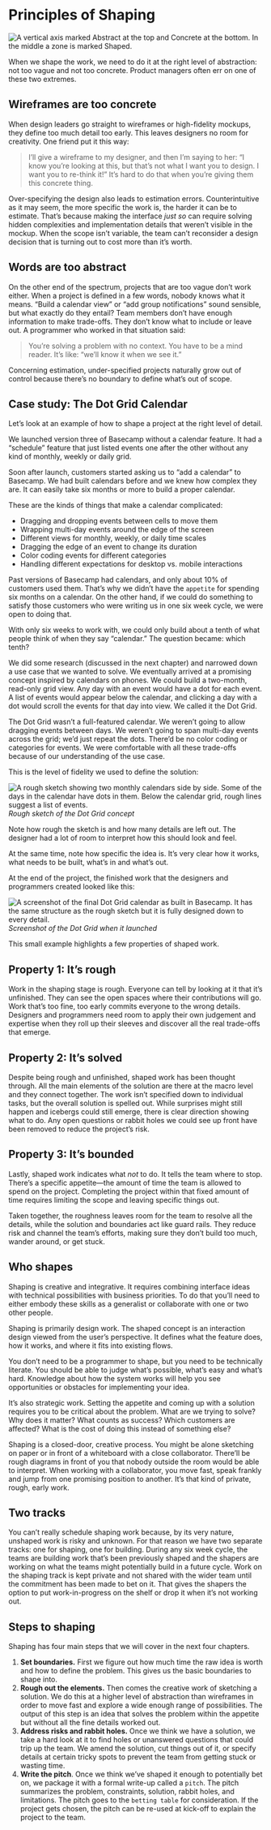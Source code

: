 # Principles of Shaping

![A vertical axis marked Abstract at the top and Concrete at the bottom. In the middle a zone is marked Shaped.](/assets/levels_of_abstraction.jpg)

When we shape the work, we need to do it at the right level of abstraction: not too vague and not too concrete. Product managers often err on one of these two extremes.

## Wireframes are too concrete

When design leaders go straight to wireframes or high-fidelity mockups, they define too much detail too early. This leaves designers no room for creativity. One friend put it this way:

> I’ll give a wireframe to my designer, and then I’m saying to her: “I know you’re looking at this, but that’s not what I want you to design. I want you to re-think it!” It’s hard to do that when you’re giving them this concrete thing.

Over-specifying the design also leads to estimation errors. Counterintuitive as it may seem, the more specific the work is, the harder it can be to estimate. That’s because making the interface _just so_ can require solving hidden complexities and implementation details that weren’t visible in the mockup. When the scope isn’t variable, the team can’t reconsider a design decision that is turning out to cost more than it’s worth.

## Words are too abstract

On the other end of the spectrum, projects that are too vague don’t work either. When a project is defined in a few words, nobody knows what it means. “Build a calendar view” or “add group notifications” sound sensible, but what exactly do they entail? Team members don’t have enough information to make trade-offs. They don’t know what to include or leave out. A programmer who worked in that situation said:

> You’re solving a problem with no context. You have to be a mind reader. It’s like: “we’ll know it when we see it.”

Concerning estimation, under-specified projects naturally grow out of control because there’s no boundary to define what’s out of scope.

## Case study: The Dot Grid Calendar

Let’s look at an example of how to shape a project at the right level of detail.

We launched version three of Basecamp without a calendar feature. It had a “schedule” feature that just listed events one after the other without any kind of monthly, weekly or daily grid.

Soon after launch, customers started asking us to “add a calendar” to Basecamp. We had built calendars before and we knew how complex they are. It can easily take six months or more to build a proper calendar.

These are the kinds of things that make a calendar complicated:

- Dragging and dropping events between cells to move them
- Wrapping multi-day events around the edge of the screen
- Different views for monthly, weekly, or daily time scales
- Dragging the edge of an event to change its duration
- Color coding events for different categories
- Handling different expectations for desktop vs. mobile interactions

Past versions of Basecamp had calendars, and only about 10% of customers used them. That’s why we didn’t have the `appetite` for spending six months on a calendar. On the other hand, if we could do something to satisfy those customers who were writing us in one six week cycle, we were open to doing that.

With only six weeks to work with, we could only build about a tenth of what people think of when they say “calendar.” The question became: which tenth?

We did some research (discussed in the next chapter) and narrowed down a use case that we wanted to solve. We eventually arrived at a promising concept inspired by calendars on phones. We could build a two-month, read-only grid view. Any day with an event would have a dot for each event. A list of events would appear below the calendar, and clicking a day with a dot would scroll the events for that day into view. We called it the Dot Grid.

The Dot Grid wasn’t a full-featured calendar. We weren’t going to allow dragging events between days. We weren’t going to span multi-day events across the grid; we’d just repeat the dots. There’d be no color coding or categories for events. We were comfortable with all these trade-offs because of our understanding of the use case.

This is the level of fidelity we used to define the solution:

![A rough sketch showing two monthly calendars side by side. Some of the days in the calendar have dots in them. Below the calendar grid, rough lines suggest a list of events.](/assets/calendar_sketch.png)
*Rough sketch of the Dot Grid concept*

Note how rough the sketch is and how many details are left out. The designer had a lot of room to interpret how this should look and feel.

At the same time, note how specific the idea is. It’s very clear how it works, what needs to be built, what’s in and what’s out.

At the end of the project, the finished work that the designers and programmers created looked like this:

![A screenshot of the final Dot Grid calendar as built in Basecamp. It has the same structure as the rough sketch but it is fully designed down to every detail.](/assets/calendar_screenshot.png)
*Screenshot of the Dot Grid when it launched*

This small example highlights a few properties of shaped work.

## Property 1: It’s rough

Work in the shaping stage is rough. Everyone can tell by looking at it that it’s unfinished. They can see the open spaces where their contributions will go. Work that’s too fine, too early commits everyone to the wrong details. Designers and programmers need room to apply their own judgement and expertise when they roll up their sleeves and discover all the real trade-offs that emerge.

## Property 2: It’s solved

Despite being rough and unfinished, shaped work has been thought through. All the main elements of the solution are there at the macro level and they connect together. The work isn’t specified down to individual tasks, but the overall solution is spelled out. While surprises might still happen and icebergs could still emerge, there is clear direction showing what to do. Any open questions or rabbit holes we could see up front have been removed to reduce the project’s risk.

## Property 3: It’s bounded

Lastly, shaped work indicates what _not_ to do. It tells the team where to stop. There’s a specific appetite—the amount of time the team is allowed to spend on the project. Completing the project within that fixed amount of time requires limiting the scope and leaving specific things out.

Taken together, the roughness leaves room for the team to resolve all the details, while the solution and boundaries act like guard rails. They reduce risk and channel the team’s efforts, making sure they don’t build too much, wander around, or get stuck.

## Who shapes

Shaping is creative and integrative. It requires combining interface ideas with technical possibilities with business priorities. To do that you’ll need to either embody these skills as a generalist or collaborate with one or two other people.

Shaping is primarily design work. The shaped concept is an interaction design viewed from the user’s perspective. It defines what the feature does, how it works, and where it fits into existing flows.

You don’t need to be a programmer to shape, but you need to be technically literate. You should be able to judge what’s possible, what’s easy and what’s hard. Knowledge about how the system works will help you see opportunities or obstacles for implementing your idea.

It’s also strategic work. Setting the appetite and coming up with a solution requires you to be critical about the problem. What are we trying to solve? Why does it matter? What counts as success? Which customers are affected? What is the cost of doing this instead of something else?

Shaping is a closed-door, creative process. You might be alone sketching on paper or in front of a whiteboard with a close collaborator. There’ll be rough diagrams in front of you that nobody outside the room would be able to interpret. When working with a collaborator, you move fast, speak frankly and jump from one promising position to another. It’s that kind of private, rough, early work.

## Two tracks

You can’t really schedule shaping work because, by its very nature, unshaped work is risky and unknown. For that reason we have two separate tracks: one for shaping, one for building. During any six week cycle, the teams are building work that’s been previously shaped and the shapers are working on what the teams might potentially build in a future cycle. Work on the shaping track is kept private and not shared with the wider team until the commitment has been made to bet on it. That gives the shapers the option to put work-in-progress on the shelf or drop it when it’s not working out.

## Steps to shaping

Shaping has four main steps that we will cover in the next four chapters.

1. **Set boundaries.** First we figure out how much time the raw idea is worth and how to define the problem. This gives us the basic boundaries to shape into.
2. **Rough out the elements.** Then comes the creative work of sketching a solution. We do this at a higher level of abstraction than wireframes in order to move fast and explore a wide enough range of possibilities. The output of this step is an idea that solves the problem within the appetite but without all the fine details worked out.
3. **Address risks and rabbit holes.** Once we think we have a solution, we take a hard look at it to find holes or unanswered questions that could trip up the team. We amend the solution, cut things out of it, or specify details at certain tricky spots to prevent the team from getting stuck or wasting time.
4. **Write the pitch**. Once we think we’ve shaped it enough to potentially bet on, we package it with a formal write-up called a `pitch`. The pitch summarizes the problem, constraints, solution, rabbit holes, and limitations. The pitch goes to the `betting table` for consideration. If the project gets chosen, the pitch can be re-used at kick-off to explain the project to the team.

